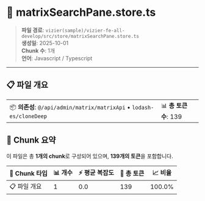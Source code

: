 # 📄 matrixSearchPane.store.ts

> **파일 경로**: `vizier(sample)/vizier-fe-all-develop/src/store/matrixSearchPane.store.ts`  
> **생성일**: 2025-10-01  
> **Chunk 수**: 1개  
> **언어**: Javascript / Typescript
---


## 📋 파일 개요

| | |
|--|--|
| 📦 **의존성**: `@/api/admin/matrix/matrixApi` • `lodash-es/cloneDeep` | 📊 **총 토큰 수**: 139 |






## 🧩 Chunk 요약

이 파일은 총 **1개의 chunk**로 구성되어 있으며, **139개의 토큰**을 포함합니다.

| 🧩 Chunk 타입 | 📊 개수 | ⚡ 평균 복잡도 | 📝 총 토큰 | 📈 비율 |
|---------------|--------|-------------|----------|--------|
| 📋 파일 개요 | 1 | 0.0 | 139 | 100.0% |

